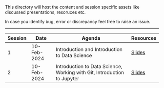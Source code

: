This directory will host the content and session specific assets like discussed presentations, resoruces etc.

In case you identify bug, error or discrepancy feel free to raise an issue.

---

| Session | Date        | Agenda                                                                  | Resources                                               |
| ------- | ----------- | ----------------------------------------------------------------------- | ------------------------------------------------------- |
| 1       | 10-Feb-2024 | Introduction and Introduction to Data Science                           | [Slides](Session-Reference-pdf\20240210-Session-01.pdf) |
| 2       | 10-Feb-2024 | Introduction to Data Science, Working with Git, Introduction to Jupyter | [Slides](Session-Reference-pdf\20240211-Session-02.pdf) |
